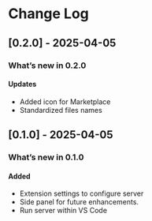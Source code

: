 # Change Log

## [0.2.0] - 2025-04-05

### What’s new in 0.2.0

#### Updates

- Added icon for Marketplace
- Standardized files names

## [0.1.0] - 2025-04-05

### What’s new in 0.1.0

#### Added

- Extension settings to configure server
- Side panel for future enhancements.
- Run server within VS Code
